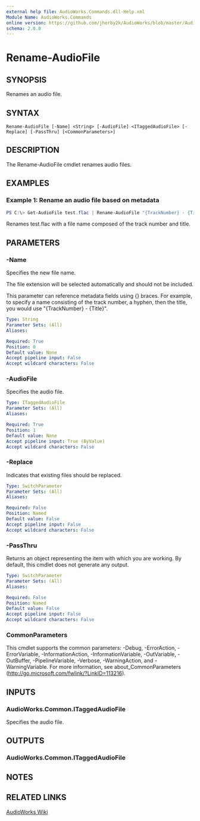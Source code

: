 ```yaml
---
external help file: AudioWorks.Commands.dll-Help.xml
Module Name: AudioWorks.Commands
online version: https://github.com/jherby2k/AudioWorks/blob/master/AudioWorks/src/AudioWorks.Commands/docs/Rename-AudioFile.md
schema: 2.0.0
---
```


# Rename-AudioFile

## SYNOPSIS
Renames an audio file.

## SYNTAX

```
Rename-AudioFile [-Name] <String> [-AudioFile] <ITaggedAudioFile> [-Replace] [-PassThru] [<CommonParameters>]
```

## DESCRIPTION
The Rename-AudioFile cmdlet renames audio files.

## EXAMPLES

### Example 1: Rename an audio file based on metadata
```powershell
PS C:\> Get-AudioFile test.flac | Rename-AudioFile "{TrackNumber} - {Title}"
```

Renames test.flac with a file name composed of the track number and title.

## PARAMETERS

### -Name
Specifies the new file name.

The file extension will be selected automatically and should not be included.

This parameter can reference metadata fields using {} braces. For example, to specify a name consisting of the track number, a hyphen, then the title, you would use "{TrackNumber} - {Title}".

```yaml
Type: String
Parameter Sets: (All)
Aliases:

Required: True
Position: 0
Default value: None
Accept pipeline input: False
Accept wildcard characters: False
```

### -AudioFile
Specifies the audio file.

```yaml
Type: ITaggedAudioFile
Parameter Sets: (All)
Aliases:

Required: True
Position: 1
Default value: None
Accept pipeline input: True (ByValue)
Accept wildcard characters: False
```

### -Replace
Indicates that existing files should be replaced.

```yaml
Type: SwitchParameter
Parameter Sets: (All)
Aliases:

Required: False
Position: Named
Default value: False
Accept pipeline input: False
Accept wildcard characters: False
```

### -PassThru
Returns an object representing the item with which you are working.
By default, this cmdlet does not generate any output.

```yaml
Type: SwitchParameter
Parameter Sets: (All)
Aliases:

Required: False
Position: Named
Default value: False
Accept pipeline input: False
Accept wildcard characters: False
```

### CommonParameters
This cmdlet supports the common parameters: -Debug, -ErrorAction, -ErrorVariable, -InformationAction, -InformationVariable, -OutVariable, -OutBuffer, -PipelineVariable, -Verbose, -WarningAction, and -WarningVariable.
For more information, see about_CommonParameters (http://go.microsoft.com/fwlink/?LinkID=113216).

## INPUTS

### AudioWorks.Common.ITaggedAudioFile
Specifies the audio file.

## OUTPUTS

### AudioWorks.Common.ITaggedAudioFile
## NOTES

## RELATED LINKS
[AudioWorks Wiki](https://github.com/jherby2k/AudioWorks/wiki)
